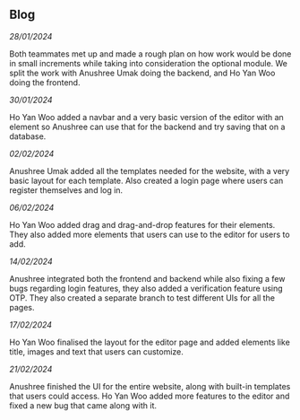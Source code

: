 ## Blog

_28/01/2024_

Both teammates met up and made a rough plan on how work would be done in small increments while taking into consideration the optional module. We split the work with Anushree Umak doing the backend, and Ho Yan Woo doing the frontend. 

_30/01/2024_

Ho Yan Woo added a navbar and a very basic version of the editor with an element so Anushree can use that for the backend and try saving that on a database.

_02/02/2024_

Anushree Umak added all the templates needed for the website, with a very basic layout for each template. Also created a login page where users can register themselves and log in.

_06/02/2024_

Ho Yan Woo added drag and drag-and-drop features for their elements. They also added more elements that users can use to the editor for users to add.

_14/02/2024_

Anushree integrated both the frontend and backend while also fixing a few bugs regarding login features, they also added a verification feature using OTP. They also created a separate branch to test different UIs for all the pages.

_17/02/2024_

Ho Yan Woo finalised the layout for the editor page and added elements like title, images and text that users can customize. 


_21/02/2024_

Anushree finished the UI for the entire website, along with built-in templates that users could access. Ho Yan Woo added more features to the editor and fixed a new bug that came along with it.
